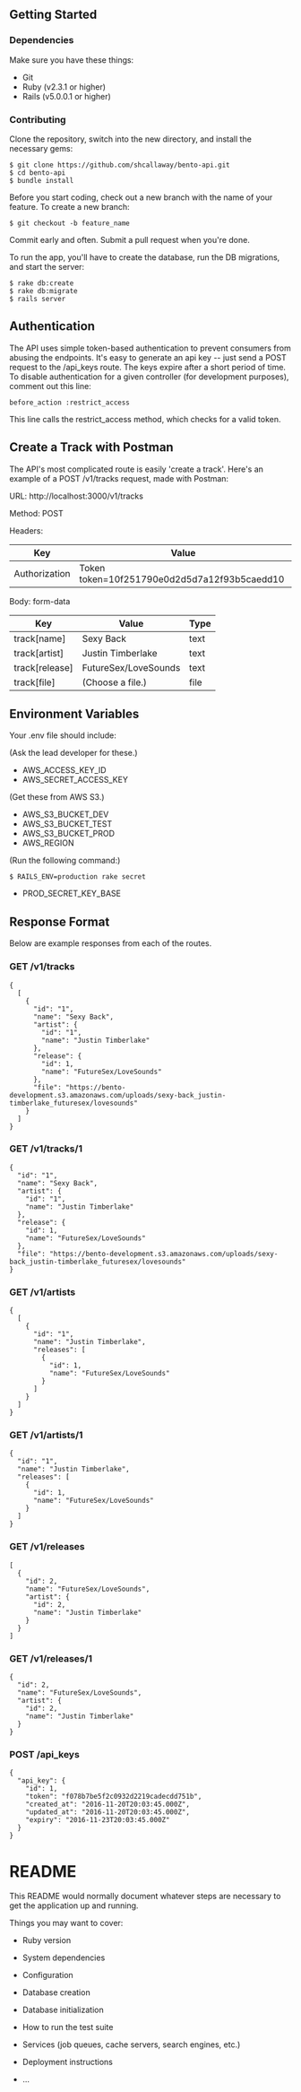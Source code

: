 ## Getting Started
### Dependencies

Make sure you have these things:
* Git
* Ruby (v2.3.1 or higher)
* Rails (v5.0.0.1 or higher)

### Contributing

Clone the repository, switch into the new directory, and install the necessary gems:
```
$ git clone https://github.com/shcallaway/bento-api.git
$ cd bento-api
$ bundle install
```

Before you start coding, check out a new branch with the name of your feature. To create a new branch:
```
$ git checkout -b feature_name
```
Commit early and often. Submit a pull request when you're done.

To run the app, you'll have to create the database, run the DB migrations, and start the server:
```
$ rake db:create
$ rake db:migrate
$ rails server
```

## Authentication

The API uses simple token-based authentication to prevent consumers from abusing the endpoints. It's easy to generate an api key -- just send a POST request to the /api_keys route. The keys expire after a short period of time. To disable authentication for a given controller (for development purposes), comment out this line:

```
before_action :restrict_access
```

This line calls the restrict_access method, which checks for a valid token.

## Create a Track with Postman

The API's most complicated route is easily 'create a track'. Here's an example of a POST /v1/tracks request, made with Postman:

URL: http://localhost:3000/v1/tracks 

Method: POST 

Headers: 

| Key            | Value                                        |
| -------------- | -------------------------------------------- |
| Authorization  | Token token=10f251790e0d2d5d7a12f93b5caedd10 |

Body: form-data

| Key            | Value                | Type          |
| -------------- | -------------------- | ------------- |
| track[name]    | Sexy Back            | text          |
| track[artist]  | Justin Timberlake    | text          |
| track[release] | FutureSex/LoveSounds | text          |
| track[file]    | (Choose a file.)     | file          |

## Environment Variables

Your .env file should include:

(Ask the lead developer for these.)

* AWS_ACCESS_KEY_ID
* AWS_SECRET_ACCESS_KEY

(Get these from AWS S3.)

* AWS_S3_BUCKET_DEV
* AWS_S3_BUCKET_TEST
* AWS_S3_BUCKET_PROD
* AWS_REGION

(Run the following command:)

```
$ RAILS_ENV=production rake secret
```

* PROD_SECRET_KEY_BASE

## Response Format

Below are example responses from each of the routes.

### GET /v1/tracks

```
{
  [
    {
      "id": "1",
      "name": "Sexy Back",
      "artist": {
        "id": "1",
        "name": "Justin Timberlake"
      },
      "release": {
        "id": 1,
        "name": "FutureSex/LoveSounds"
      },
      "file": "https://bento-development.s3.amazonaws.com/uploads/sexy-back_justin-timberlake_futuresex/lovesounds"
    }
  ]
}
```

### GET /v1/tracks/1

```
{
  "id": "1",
  "name": "Sexy Back",
  "artist": {
    "id": "1",
    "name": "Justin Timberlake"
  },
  "release": {
    "id": 1,
    "name": "FutureSex/LoveSounds"
  },
  "file": "https://bento-development.s3.amazonaws.com/uploads/sexy-back_justin-timberlake_futuresex/lovesounds"
}
```

### GET /v1/artists

```
{
  [
    {
      "id": "1",
      "name": "Justin Timberlake",
      "releases": [
        {
          "id": 1,
          "name": "FutureSex/LoveSounds"
        }
      ]
    }
  ]
} 
```

### GET /v1/artists/1

```
{
  "id": "1",
  "name": "Justin Timberlake",
  "releases": [
    {
      "id": 1,
      "name": "FutureSex/LoveSounds"
    }
  ]
}
```

### GET /v1/releases

```
[
  {
    "id": 2,
    "name": "FutureSex/LoveSounds",
    "artist": {
      "id": 2,
      "name": "Justin Timberlake"
    }
  }
]
```

### GET /v1/releases/1

```
{
  "id": 2,
  "name": "FutureSex/LoveSounds",
  "artist": {
    "id": 2,
    "name": "Justin Timberlake"
  }
}
```

### POST /api_keys

```
{
  "api_key": {
    "id": 1,
    "token": "f078b7be5f2c0932d2219cadecdd751b",
    "created_at": "2016-11-20T20:03:45.000Z",
    "updated_at": "2016-11-20T20:03:45.000Z",
    "expiry": "2016-11-23T20:03:45.000Z"
  }
}
```

# README

This README would normally document whatever steps are necessary to get the
application up and running.

Things you may want to cover:

* Ruby version

* System dependencies

* Configuration

* Database creation

* Database initialization

* How to run the test suite

* Services (job queues, cache servers, search engines, etc.)

* Deployment instructions

* ...
